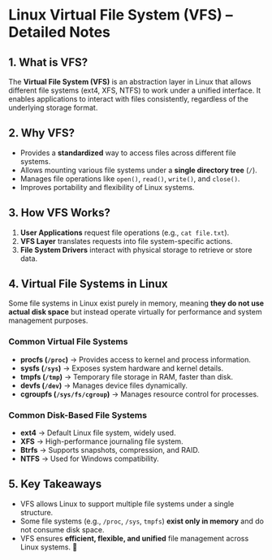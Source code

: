# **Linux Virtual File System (VFS) – Detailed Notes**  

## **1. What is VFS?**  
The **Virtual File System (VFS)** is an abstraction layer in Linux that allows different file systems (ext4, XFS, NTFS) to work under a unified interface. It enables applications to interact with files consistently, regardless of the underlying storage format.  

## **2. Why VFS?**  
- Provides a **standardized** way to access files across different file systems.  
- Allows mounting various file systems under a **single directory tree** (`/`).  
- Manages file operations like `open()`, `read()`, `write()`, and `close()`.  
- Improves portability and flexibility of Linux systems.  

## **3. How VFS Works?**  
1. **User Applications** request file operations (e.g., `cat file.txt`).  
2. **VFS Layer** translates requests into file system-specific actions.  
3. **File System Drivers** interact with physical storage to retrieve or store data.  

## **4. Virtual File Systems in Linux**  
Some file systems in Linux exist purely in memory, meaning **they do not use actual disk space** but instead operate virtually for performance and system management purposes.  

### **Common Virtual File Systems**  
- **procfs (`/proc`)** → Provides access to kernel and process information.  
- **sysfs (`/sys`)** → Exposes system hardware and kernel details.  
- **tmpfs (`/tmp`)** → Temporary file storage in RAM, faster than disk.  
- **devfs (`/dev`)** → Manages device files dynamically.  
- **cgroupfs (`/sys/fs/cgroup`)** → Manages resource control for processes.  

### **Common Disk-Based File Systems**  
- **ext4** → Default Linux file system, widely used.  
- **XFS** → High-performance journaling file system.  
- **Btrfs** → Supports snapshots, compression, and RAID.  
- **NTFS** → Used for Windows compatibility.  

## **5. Key Takeaways**  
- VFS allows Linux to support multiple file systems under a single structure.  
- Some file systems (e.g., `/proc`, `/sys`, `tmpfs`) **exist only in memory** and do not consume disk space.  
- VFS ensures **efficient, flexible, and unified** file management across Linux systems. 🚀
